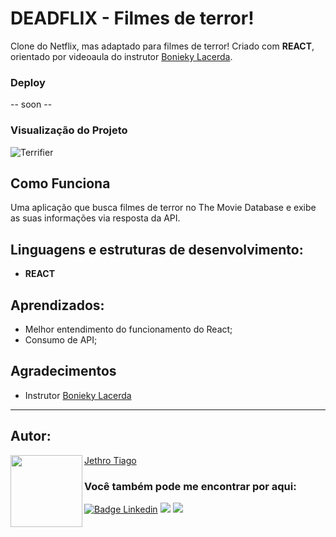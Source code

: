# DEADFLIX - Filmes de terror!
Clone do Netflix, mas adaptado para filmes de terror! Criado com <strong>REACT</strong>, orientado por videoaula do instrutor [Bonieky Lacerda](https://www.youtube.com/@bonieky).

### Deploy

-- soon --

### Visualização do Projeto

![Terrifier](https://user-images.githubusercontent.com/103612874/210021945-af880e01-a8ec-4e8e-b6ab-9d1ed574de12.jpg)

## Como Funciona

Uma aplicação que busca filmes de terror no The Movie Database e exibe as suas informações via resposta da API.

## Linguagens e estruturas de desenvolvimento:

* <strong>REACT</strong>

## Aprendizados:

* Melhor entendimento do funcionamento do React;
* Consumo de API;

## Agradecimentos

* Instrutor [Bonieky Lacerda](https://www.youtube.com/@bonieky)

---

<h2 id="autor" align="left">Autor:</h2>
  <img align="left" src="https://avatars.githubusercontent.com/u/103612874?v=4" width=115>
<a href="https://github.com/JethroTiago">Jethro Tiago</a>
<h3 align="left">Você também pode me encontrar por aqui:</h3>
<p align="left">
  <a href="https://www.linkedin.com/in/jethrotiago/"><img src="https://img.shields.io/badge/LinkedIn-0077B5?style=for-the-badge&logo=linkedin&logoColor=white" alt="Badge Linkedin" /></a>
  <a href="https://www.youtube.com/c/BEIRADAAVENTURA" target="_blank"><img src="https://img.shields.io/badge/YouTube-FF0000?style=for-the-badge&logo=youtube&logoColor=white" target="_blank"></a>
  <a href="https://instagram.com/jethrotiago" target="_blank"><img src="https://img.shields.io/badge/-Instagram-%23E4405F?style=for-the-badge&logo=instagram&logoColor=white" target="_blank"></a>
  <br>
